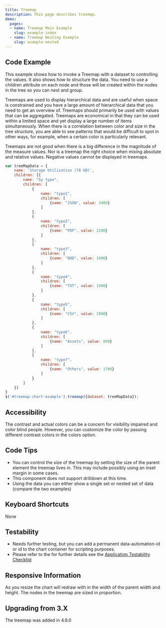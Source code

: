 ```yaml
---
title: Treemap
description: This page describes treemap.
demo:
  pages:
  - name: Treemap Main Example
    slug: example-index
  - name: Treemap Nesting Example
    slug: example-nested
---
```


## Code Example

This example shows how to invoke a Treemap with a dataset to controlling the values.
It also shows how to structure the data. You need to use a children attribute on each node and those will be created
within the nodes in the tree so you can nest and group.

Treemaps are used to display hierarchical data and are useful when space is constrained and you have a large amount of hierarchical data that you need to get an overview of. Treemaps should primarily be used with values that can be aggregated. Treemaps are economical in that they can be used within a limited space and yet display a large number of items simultaneously. When there is a correlation between color and size in the tree structure, you are able to see patterns that would be difficult to spot in other ways, for example, when a certain color is particularly relevant.

Treemaps are not good when there is a big difference in the magnitude of the measure values. Nor is a treemap the right choice when mixing absolute and relative values. Negative values cannot be displayed in treemaps.

```javascript
var treeMapData = {
    name: 'Storage Utilization (78 GB)',
    children: [{
        name: "by type",
        children: [
            {
                name: "type1",
                children: [
                    {name: "JSON", value: 3400}
                ]
            },
            {
                name: "type2",
                children: [
                    {name: "PDF", value: 2200}
                ]
            },
            {
                name: "type3",
                children: [
                    {name: "BOD", value: 1000}
                ]
            },
            {
                name: "type4",
                children: [
                    {name: "TXT", value: 1000}
                ]
            },
            {
                name: "type5",
                children: [
                    {name: "CSV", value: 2000}
                ]
            },
            {
                name: "type6",
                children: [
                    {name: "Assets", value: 800}
                ]
            },
            {
                name: "type7",
                children: [
                    {name: "Others", value: 1700}
                ]
            }
        ]
    }]
}
$('#treemap-chart-example').treemap({dataset: treeMapData});
```

## Accessibility

The contrast and actual colors can be a concern for visibility impaired and color blind people. However, you can customize the color by passing different contrast colors in the colors option.

## Code Tips

- You can control the size of the treemap by setting the size of the parent element the treemap lives in. This may include possibly using an inset margin in some cases.
- This component does not support drilldown at this time.
- Using the data you can either show a single set or nested set of data (compare the two examples)

## Keyboard Shortcuts

None

## Testability

- Needs further testing, but you can add a permanent data-automation-id or id to the chart container for scripting purposes.
- Please refer to the for further details see the [Application Testability Checklist](https://design.infor.com/resources/application-testability-checklist)

## Responsive Information

As you resize the chart will redraw with in the width of the parent width and height. The nodes in the treemap are sized in proportion.

## Upgrading from 3.X

The treemap was added in 4.6.0
